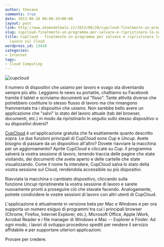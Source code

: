 ```yaml
---
author: thesave
comments: true
date: 2013-06-28 08:00:33+00:00
layout: post
link: http://www.atomodelmale.it/2013/06/28/cupcloud-finalmente-un-programma-per-salvare-e-ripristinare-le-sessioni-di-lavoro-sul-cloud/
slug: cupcloud-finalmente-un-programma-per-salvare-e-ripristinare-le-sessioni-di-lavoro-sul-cloud
title: CupCloud - finalmente un programma per salvare e ripristinare le sessioni di
  lavoro sul Cloud
wordpress_id: 13418
categories:
- Internet
tags:
- Cloud Computing
---
```


![cupcloud](http://www.atomodelmale.it/wp-content/uploads/2013/06/cupcloud-300x184.png)

Il numero di dispositivi che usiamo per lavoro e svago sta diventando sempre più alto. Leggiamo le news su portatile, chattiamo su Facebook tramite il tablet e scriviamo documenti sul "fisso". Tante attività diverse che potrebbero costituire lo stesso flusso di lavoro ma che rimangono frammentate tra i dispositivi che usiamo. Non sarebbe bello avere un applicazione che "salvi" lo stato del lavoro attuale (tab del browser, documenti, etc.) in modo da ripristinarlo in segutio sullo stesso dispositivo o su dispositivi diversi?

[CupCloud](http://cupcloud.com/) è un'applicazione gratuita che fa esattamente quanto descritto sopra. Le due funzioni principali di CupCloud sono _Cup_ e _Uncup_. Avete bisogno di passare da un dispositivo all'altro? Dovete riavviare la macchina per un aggiornamento? Aprite CupCloud e cliccate su _Cup_. Il programma salverà la vostra sessione di lavoro, tenendo traccia delle pagine che state visitando, dei documenti che avete aperto e delle cartelle che state visualizzando. Come il nome fa intendere, CupCloud salva lo stato della vostra sessione sul Cloud, rendendola accessibile su più dispositivi.

Riavviata la macchina o cambiato dispositivo, cliccando sulla funzione _Uncup_ ripristinerete la vostra sessione di lavoro e sarete nuovamente pronti a proseguire ciò che stavate facendo. Analogamente, potrete condividere le vostre sessioni di lavoro con altri utenti di CupCloud.

L'applicazione è attualmente in versione beta per Mac e Windows e per ora supporta un numero esiguo di programmi tra cui i principali browser (Chrome, Firefox, Internet Explorer, etc.), Microsoft Office, Apple iWork, Acrobat Reader e i file manager di Windows e Mac -- Explorer e Finder. Ad ogni modo, i lavori di sviluppo procedono spediti per rendere il servizio affidabile e per supportare ulteriori applicazioni.

Provare per credere.
